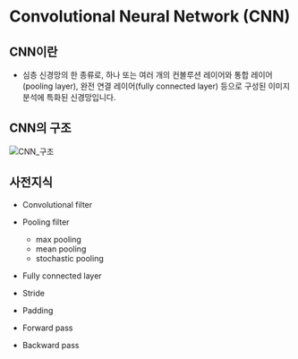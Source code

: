 # Convolutional Neural Network (CNN)

## CNN이란

- 심층 신경망의 한 종류로, 하나 또는 여러 개의 컨볼루션 레이어와 통합 레이어(pooling layer), 완전 연결 레이어(fully connected layer) 등으로 구성된 이미지 분석에 특화된 신경망입니다.

## CNN의 구조

![CNN_구조](https://user-images.githubusercontent.com/40276516/72335021-9d31c100-3701-11ea-9a36-7a57615ced41.png)

## 사전지식

- Convolutional filter

- Pooling filter
  - max pooling
  - mean pooling
  - stochastic pooling

- Fully connected layer

- Stride

- Padding

- Forward pass

- Backward pass 
